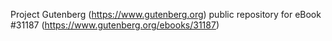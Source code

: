 Project Gutenberg (https://www.gutenberg.org) public repository for eBook #31187 (https://www.gutenberg.org/ebooks/31187)
